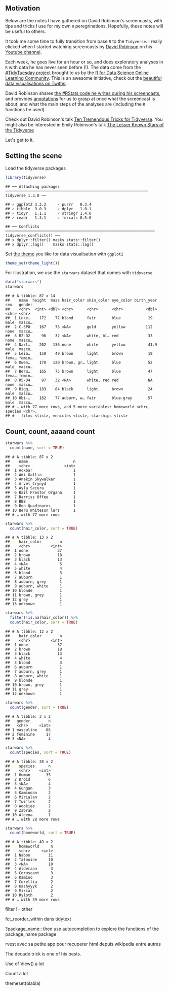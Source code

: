 
## Motivation

Below are the notes I have gathered on David Robinson's screencasts, with tips and tricks I use for my own `R` peregrinations. Hopefully, these notes will be useful to others.

It took me some time to fully transition from base `R` to the `Tidyverse`. I really clicked when I started watching screencasts by [David Robinson](http://varianceexplained.org/) on his [Youtube channel](https://www.youtube.com/user/safe4democracy/featured). 

Each week, he goes live for an hour or so, and does exploratory analyses in `R` with data he has never seen before (!). The data come from the [#TidyTuesday project](https://github.com/rfordatascience/tidytuesday) brought to us by the [R for Data Science Online Learning Community](https://www.rfordatasci.com/). This is an awesome initiative, check out the [beautiful data visualisations on Twitter](https://twitter.com/hashtag/tidytuesday). 

David Robinson shares [the #RStats code he writes during his screencasts](https://github.com/dgrtwo/data-screencasts), and provides [annotations](https://github.com/dgrtwo/data-screencasts/tree/master/screencast-annotations) for us to grasp at once what the screencast is about, and what the main steps of the analyses are (including the `R` functions he used).     

Check out David Robinson's talk [Ten Tremendous Tricks for Tidyverse](https://www.youtube.com/watch?v=NDHSBUN_rVU). You might also be interested in Emily Robinson's talk [The Lesser Known Stars of the Tidyverse](https://www.youtube.com/watch?v=ax4LXQ5t38k)

Let's get to it. 

## Setting the scene

Load the tidyverse packages

```r
library(tidyverse)
```

```
## ── Attaching packages ─────────────────────────────────────────────────────────────── tidyverse 1.3.0 ──
```

```
## ✓ ggplot2 3.3.2     ✓ purrr   0.3.4
## ✓ tibble  3.0.3     ✓ dplyr   1.0.1
## ✓ tidyr   1.1.1     ✓ stringr 1.4.0
## ✓ readr   1.3.1     ✓ forcats 0.5.0
```

```
## ── Conflicts ────────────────────────────────────────────────────────────────── tidyverse_conflicts() ──
## x dplyr::filter() masks stats::filter()
## x dplyr::lag()    masks stats::lag()
```

Set [the theme](https://ggplot2.tidyverse.org/reference/ggtheme.html) you like for data visualisation with `ggplot2`

```r
theme_set(theme_light())
```

For illustration, we use the `starwars` dataset that comes with `tidyverse`

```r
data("starwars")
starwars
```

```
## # A tibble: 87 x 14
##    name  height  mass hair_color skin_color eye_color birth_year sex   gender
##    <chr>  <int> <dbl> <chr>      <chr>      <chr>          <dbl> <chr> <chr> 
##  1 Luke…    172    77 blond      fair       blue            19   male  mascu…
##  2 C-3PO    167    75 <NA>       gold       yellow         112   none  mascu…
##  3 R2-D2     96    32 <NA>       white, bl… red             33   none  mascu…
##  4 Dart…    202   136 none       white      yellow          41.9 male  mascu…
##  5 Leia…    150    49 brown      light      brown           19   fema… femin…
##  6 Owen…    178   120 brown, gr… light      blue            52   male  mascu…
##  7 Beru…    165    75 brown      light      blue            47   fema… femin…
##  8 R5-D4     97    32 <NA>       white, red red             NA   none  mascu…
##  9 Bigg…    183    84 black      light      brown           24   male  mascu…
## 10 Obi-…    182    77 auburn, w… fair       blue-gray       57   male  mascu…
## # … with 77 more rows, and 5 more variables: homeworld <chr>, species <chr>,
## #   films <list>, vehicles <list>, starships <list>
```

## Count, count, aaaand count


```r
starwars %>% 
  count(name, sort = TRUE)
```

```
## # A tibble: 87 x 2
##    name                    n
##    <chr>               <int>
##  1 Ackbar                  1
##  2 Adi Gallia              1
##  3 Anakin Skywalker        1
##  4 Arvel Crynyd            1
##  5 Ayla Secura             1
##  6 Bail Prestor Organa     1
##  7 Barriss Offee           1
##  8 BB8                     1
##  9 Ben Quadinaros          1
## 10 Beru Whitesun lars      1
## # … with 77 more rows
```

```r
starwars %>% 
  count(hair_color, sort = TRUE)
```

```
## # A tibble: 13 x 2
##    hair_color        n
##    <chr>         <int>
##  1 none             37
##  2 brown            18
##  3 black            13
##  4 <NA>              5
##  5 white             4
##  6 blond             3
##  7 auburn            1
##  8 auburn, grey      1
##  9 auburn, white     1
## 10 blonde            1
## 11 brown, grey       1
## 12 grey              1
## 13 unknown           1
```

```r
starwars %>% 
  filter(!is.na(hair_color)) %>%
  count(hair_color, sort = TRUE)
```

```
## # A tibble: 12 x 2
##    hair_color        n
##    <chr>         <int>
##  1 none             37
##  2 brown            18
##  3 black            13
##  4 white             4
##  5 blond             3
##  6 auburn            1
##  7 auburn, grey      1
##  8 auburn, white     1
##  9 blonde            1
## 10 brown, grey       1
## 11 grey              1
## 12 unknown           1
```

```r
starwars %>% 
  count(gender, sort = TRUE)
```

```
## # A tibble: 3 x 2
##   gender        n
##   <chr>     <int>
## 1 masculine    66
## 2 feminine     17
## 3 <NA>          4
```

```r
starwars %>% 
  count(species, sort = TRUE)
```

```
## # A tibble: 38 x 2
##    species      n
##    <chr>    <int>
##  1 Human       35
##  2 Droid        6
##  3 <NA>         4
##  4 Gungan       3
##  5 Kaminoan     2
##  6 Mirialan     2
##  7 Twi'lek      2
##  8 Wookiee      2
##  9 Zabrak       2
## 10 Aleena       1
## # … with 28 more rows
```

```r
starwars %>% 
  count(homeworld, sort = TRUE)
```

```
## # A tibble: 49 x 2
##    homeworld     n
##    <chr>     <int>
##  1 Naboo        11
##  2 Tatooine     10
##  3 <NA>         10
##  4 Alderaan      3
##  5 Coruscant     3
##  6 Kamino        3
##  7 Corellia      2
##  8 Kashyyyk      2
##  9 Mirial        2
## 10 Ryloth        2
## # … with 39 more rows
```






filter != other

fct_reorder_within dans tidytext

?package_name:: then use autocompletion to explore the functions of the package_name package

rvest avec sa petite app pour recuperer html depuis wikipedia entre autres

The decade trick is one of his bests.

Use of View() a lot

Count a lot

themeset(blabla)


